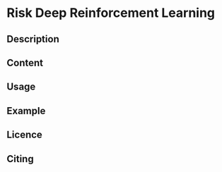# Risk Deep Reinforcement Learning
## Description

## Content 

## Usage

## Example

## Licence

## Citing
